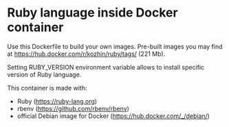 # Ruby language inside Docker container

Use this Dockerfile to build your own images. Pre-built images you may find at <https://hub.docker.com/r/kozhin/ruby/tags/> (221 Mb).

Setting RUBY_VERSION environment variable allows to install specific version of Ruby language.

This container is made with:

- Ruby (<https://ruby-lang.org>)
- rbenv (<https://github.com/rbenv/rbenv>)
- official Debian image for Docker (<https://hub.docker.com/_/debian/>)
